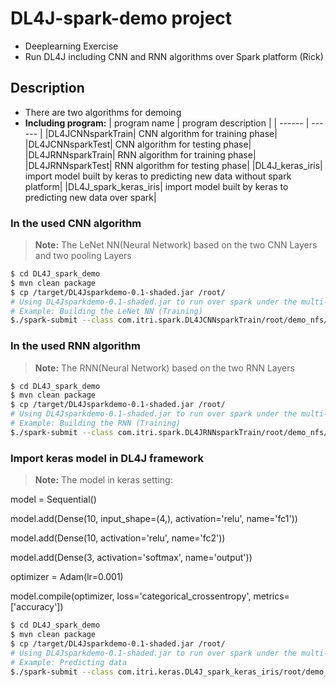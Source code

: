 # DL4J-spark-demo project
- Deeplearning Exercise
- Run DL4J including CNN and RNN algorithms over Spark platform (Rick)

## Description
- There are two algorithms for demoing
- 
    **Including program:**
    | program name | program description |
    | ------ | ------ |
    |DL4JCNNsparkTrain| CNN algorithm for training phase|
    |DL4JCNNsparkTest| CNN algorithm for testing phase|
    |DL4JRNNsparkTrain| RNN algorithm for training phase|
    |DL4JRNNsparkTest| RNN algorithm for testing phase|
    |DL4J_keras_iris| import model built by keras to predicting new data without spark platform|
    |DL4J_spark_keras_iris| import model built by keras to predicting new data over spark|

### In the used CNN algorithm
> **Note:** 
The LeNet NN(Neural Network) based on the two CNN Layers and two pooling Layers
```sh
$ cd DL4J_spark_demo
$ mvn clean package
$ cp /target/DL4Jsparkdemo-0.1-shaded.jar /root/
# Using DL4Jsparkdemo-0.1-shaded.jar to run over spark under the multi-workers mode (standalone).
# Example: Building the LeNet NN (Training)
$./spark-submit --class com.itri.spark.DL4JCNNsparkTrain/root/demo_nfs/DL4J-spark-demo-0.1-shaded.jar
```
### In the used RNN algorithm
> **Note:** 
The RNN(Neural Network) based on the two RNN Layers
```sh
$ cd DL4J_spark_demo
$ mvn clean package
$ cp /target/DL4Jsparkdemo-0.1-shaded.jar /root/
# Using DL4Jsparkdemo-0.1-shaded.jar to run over spark under the multi-workers mode (standalone).
# Example: Building the RNN (Training)
$./spark-submit --class com.itri.spark.DL4JRNNsparkTrain/root/demo_nfs/DL4J-spark-demo-0.1-shaded.jar
```

### Import keras model in DL4J framework
> **Note:** 
The model in keras setting:

model = Sequential()

model.add(Dense(10, input_shape=(4,), activation='relu', name='fc1'))

model.add(Dense(10, activation='relu', name='fc2'))

model.add(Dense(3, activation='softmax', name='output'))

optimizer = Adam(lr=0.001)

model.compile(optimizer, loss='categorical_crossentropy', metrics=['accuracy'])
```sh
$ cd DL4J_spark_demo
$ mvn clean package
$ cp /target/DL4Jsparkdemo-0.1-shaded.jar /root/
# Using DL4Jsparkdemo-0.1-shaded.jar to run over spark under the multi-workers mode (standalone).
# Example: Predicting data
$./spark-submit --class com.itri.keras.DL4J_spark_keras_iris/root/demo_nfs/DL4J-spark-demo-0.1-shaded.jar
```